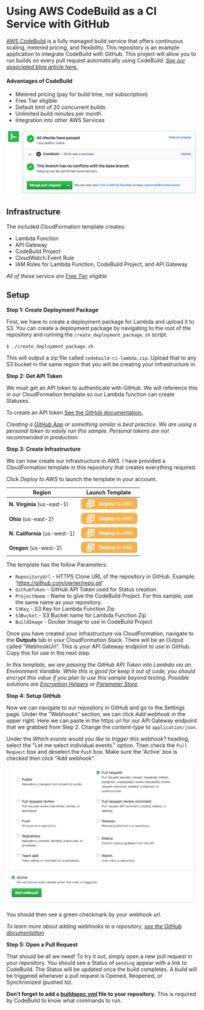 # Using AWS CodeBuild as a CI Service with GitHub

[AWS CodeBuild](https://aws.amazon.com/codebuild/) is a fully managed build service that offers continuous scaling, metered pricing, and flexibility. This repository is an example application to integrate CodeBuild with GitHub. This project will allow you to run builds on every pull request automatically using CodeBuild. [_See our associated blog article here._](https://link_to_article)

#### Advantages of CodeBuild

- Metered pricing (pay for build time, not subscription)
- Free Tier eligible
- Default limit of 20 concurrent builds
- Unlimited build minutes per month
- Integration into other AWS Services

![](images/example-status.png)

## Infrastructure

The included CloudFormation template creates:

- Lambda Function
- API Gateway
- CodeBuild Project
- CloudWatch Event Rule
- IAM Roles for Lambda Function, CodeBuild Project, and API Gateway

_All of these service are [Free Tier](https://aws.amazon.com/free/) eligible_

## Setup

**Step 1: Create Deployment Package**

First, we have to create a deployment package for Lambda and upload it to S3. You can create a deployment package by navigating to the root of the repository and running the `create_deployment_package.sh` script.

```
$ ./create_deployment_package.sh
```

This will output a zip file called `codebuild-ci-lambda.zip`. Upload that to any S3 bucket in the same region that you will be creating your infrastructure in.

**Step 2: Get API Token**

We must get an API token to authenticate with GitHub. We will reference this in our CloudFormation template so our Lambda function can create Statuses.

To create an API token [See the GitHub documentation.](https://help.github.com/articles/creating-a-personal-access-token-for-the-command-line/)

_Creating a [GitHub App](https://developer.github.com/apps/) or something similar is best practice. We are using a personal token to easily run this sample. Personal tokens are not recommended in production._

**Step 3: Create Infrastructure**

We can now create our infrastructure in AWS. I have provided a CloudFormation template in this repository that creates everything required.

Click _Deploy to AWS_ to launch the template in your account.

Region | Launch Template
------------ | -------------
**N. Virginia** (us-east-1) | [![Launch Stack into N. Virginia with CloudFormation](/images/deploy-to-aws.png)](https://console.aws.amazon.com/cloudformation/home?region=us-east-1#/stacks/new?stackName=CodeBuild-CI-Sample&templateURL=https://s3.amazonaws.com/codebuild-ci-sample-us-east-1/codebuild-ci.json)
**Ohio** (us-east-2) | [![Launch Stack into Ohio with CloudFormation](/images/deploy-to-aws.png)](https://console.aws.amazon.com/cloudformation/home?region=us-east-2#/stacks/new?stackName=CodeBuild-CI-Sample&templateURL=https://s3-us-east-2.amazonaws.com/codebuild-ci-sample-us-east-2/codebuild-ci.json)
**N. California** (us-west-1) | [![Launch Stack into Oregon with CloudFormation](/images/deploy-to-aws.png)](https://console.aws.amazon.com/cloudformation/home?region=us-west-1#/stacks/new?stackName=CodeBuild-CI-Sample&templateURL=https://s3-us-west-1.amazonaws.com/codebuild-ci-sample-us-west-1/codebuild-ci.json)
**Oregon** (us-west-2) | [![Launch Stack into Oregon with CloudFormation](/images/deploy-to-aws.png)](https://console.aws.amazon.com/cloudformation/home?region=us-west-2#/stacks/new?stackName=CodeBuild-CI-Sample&templateURL=https://s3-us-west-2.amazonaws.com/codebuild-ci-sample-us-west-2/codebuild-ci.json)

The template has the follow Parameters:

- `RepositoryUrl` - HTTPS Clone URL of the repository in GitHub. Example: 'https://github.com/owner/repo.git'
- `GithubToken` - GitHub API Token used for Status creation.
- `ProjectName` - Name to give the CodeBuild Project. For this sample, use the same name as your repository.
- `S3Key` - S3 Key for Lambda Function Zip
- `S3Bucket` - S3 Bucket name for Lambda Function Zip
- `BuildImage` - Docker Image to use in CodeBuild Project

Once you have created your infrastructure via CloudFormation, navigate to the **Outputs** tab in your CloudFormation Stack. There will be an Output called "WebhookUrl". This is your API Gateway endpoint to use in GitHub. Copy this for use in the next step.

_In this template, we are passing the GitHub API Token into Lambda via an Environment Variable. While this is good for keep it out of code, you should encrypt this value if you plan to use this sample beyond testing. Possible solutions are [Encryption Helpers](http://docs.aws.amazon.com/lambda/latest/dg/tutorial-env_console.html) or [Parameter Store](http://docs.aws.amazon.com/systems-manager/latest/userguide/systems-manager-paramstore.html)._

**Step 4: Setup GitHub**

Now we can navigate to our repository in GitHub and go to the Settings page. Under the "Webhooks" section, we can click _Add webhook_ in the upper right. Here we can paste in the https url for our API Gateway endpoint that we grabbed from Step 2. Change the _content-type_ to `application/json`.

Under the _Which events would you like to trigger this webhook?_ heading, select the "Let me select individual events." option. Then check the `Pull Request` box and deselect the `Push` box. Make sure the 'Active' box is checked then click "Add webhook".

![](images/webhook-events.png)

You should then see a green checkmark by your webhook url.

_To learn more about adding webhooks to a repository, [see the GitHub documentation](https://developer.github.com/webhooks/creating/)_

**Step 5: Open a Pull Request**

That should be all we need! To try it out, simply open a new pull request in your repository. You should see a Status of `pending` appear with a link to CodeBuild. The Status will be updated once the build completes. A build will be triggered whenever a pull request is Opened, Reopened, or Synchronized (pushed to).

**Don't forget to add a [buildspec.yml](http://docs.aws.amazon.com/codebuild/latest/userguide/build-spec-ref.html) file to your repository.** This is required by CodeBuild to know what commands to run.
